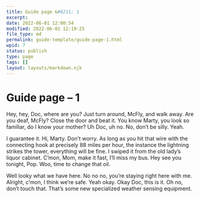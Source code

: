 ```yaml
---
title: Guide page &#8211; 1
excerpt: 
date: 2022-06-01 12:00:54
modified: 2022-06-01 12:19:25
file_type: md
permalink: guide-template/guide-page-1.html
wpid: 7
status: publish
type: page
tags: []
layout: layouts/markdown.njk
---
```


# Guide page &#8211; 1

Hey, hey, Doc, where are you? Just turn around, McFly, and walk away. Are you deaf, McFly? Close the door and beat it. You know Marty, you look so familiar, do I know your mother? Uh Doc, uh no. No, don’t be silly. Yeah.

I guarantee it. Hi, Marty. Don’t worry. As long as you hit that wire with the connecting hook at precisely 88 miles per hour, the instance the lightning strikes the tower, everything will be fine. I swiped it from the old lady’s liquor cabinet. C’mon, Mom, make it fast, I’ll miss my bus. Hey see you tonight, Pop. Woo, time to change that oil.

Well looky what we have here. No no no, you’re staying right here with me. Alright, c’mon, I think we’re safe. Yeah okay. Okay Doc, this is it. Oh no, don’t touch that. That’s some new specialized weather sensing equipment.